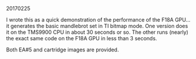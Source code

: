 20170225

I wrote this as a quick demonstration of the performance of the F18A GPU... it generates the basic mandlebrot set in TI bitmap mode. One version does it on the TMS9900 CPU in about 30 seconds or so. The other runs (nearly) the exact same code on the F18A GPU in less than 3 seconds. 

Both EA#5 and cartridge images are provided.
